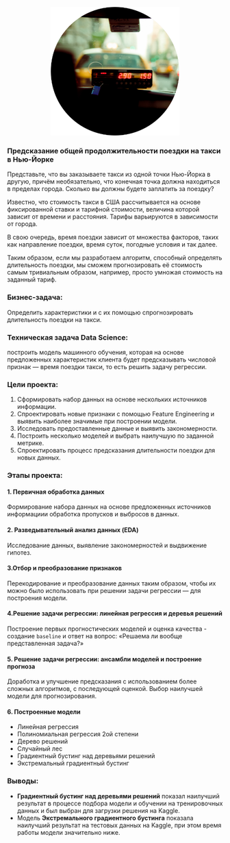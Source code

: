 <center> <img src=pic/dst3-pr5_1_1.png  width="300"/> </center>

### Предсказание общей продолжительности поездки на такси в Нью-Йорке

Представьте, что вы заказываете такси из одной точки Нью-Йорка в другую, причём необязательно, что конечная точка должна находиться в пределах города. Сколько вы должны будете заплатить за поездку?

Известно, что стоимость такси в США рассчитывается на основе фиксированной ставки и тарифной стоимости, величина которой зависит от времени и расстояния. Тарифы варьируются в зависимости от города.

В свою очередь, время поездки зависит от множества факторов, таких как направление поездки, время суток, погодные условия и так далее.

Таким образом, если мы разработаем алгоритм, способный определять длительность поездки, мы сможем прогнозировать её стоимость самым тривиальным образом, например, просто умножая стоимость на заданный тариф.

### **Бизнес-задача:** 
Определить характеристики и с их помощью спрогнозировать длительность поездки на такси.

### **Техническая задача Data Science:**
построить модель машинного обучения, которая на основе предложенных характеристик клиента будет предсказывать числовой признак — время поездки такси, то есть решить задачу регрессии.

### Цели проекта:
1. Сформировать набор данных на основе нескольких источников информации.
2. Спроектировать новые признаки с помощью Feature Engineering и выявить наиболее значимые при построении модели.
3. Исследовать предоставленные данные и выявить закономерности.
4. Построить несколько моделей и выбрать наилучшую по заданной метрике.
5. Спроектировать процесс предсказания длительности поездки для новых данных.

### Этапы проекта:
#### 1. Первичная обработка данных

Формирование набора данных на основе предложенных источников информациии обработка пропусков и выбросов в данных.

#### 2. Разведывательный анализ данных (EDA)

Исследование данных, выявление закономерностей и выдвижение гипотез.

#### 3.Отбор и преобразование признаков

Перекодирование и преобразование данных таким образом, чтобы их можно было использовать при решении задачи регрессии — для построения модели.

#### 4.Решение задачи регрессии: линейная регрессия и деревья решений

Построение первых прогностических моделей и оценка качества - создание `baseline` и ответ на вопрос: «Решаема ли вообще представленная задача?»

#### 5. Решение задачи регрессии: ансамбли моделей и построение прогноза

Доработка и улучшение предсказания с использованием более сложных алгоритмов, с последующей оценкой. Выбор наилучшей модели для прогнозирования.

#### 6. Построенные модели
* Линейная регрессия
* Полиномиальная регрессия 2ой степени
* Дерево решений
* Случайный лес
* Градиентный бустинг над деревьями решений
* Экстремальный градиентный бустинг

### Выводы:

* **Градиентный бустинг над деревьями решений** показал наилучший результат в процессе подбора модели и обучении на тренировочных данных и был выбран для загрузки решения на Kaggle.
*  Модель **Экстремального  градиентного бустинга** показала наилучший результат на тестовых данных на Kaggle, при этом время работы модели значительно ниже.
